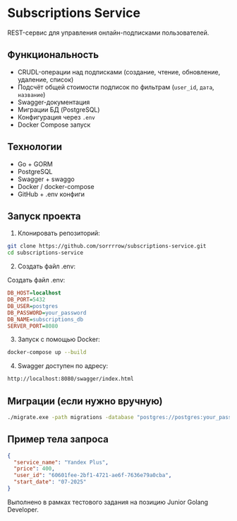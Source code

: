 # Subscriptions Service

REST-сервис для управления онлайн-подписками пользователей.

## Функциональность

- CRUDL-операции над подписками (создание, чтение, обновление, удаление, список)
- Подсчёт общей стоимости подписок по фильтрам (`user_id`, `дата`, `название`)
- Swagger-документация
- Миграции БД (PostgreSQL)
- Конфигурация через `.env`
- Docker Compose запуск

## Технологии

- Go + GORM
- PostgreSQL
- Swagger + swaggo
- Docker / docker-compose
- GitHub + .env конфиги

## Запуск проекта

1. Клонировать репозиторий:

```bash
git clone https://github.com/sorrrrow/subscriptions-service.git
cd subscriptions-service
```

2. Создать файл .env:

Создать файл .env:

```ini
DB_HOST=localhost
DB_PORT=5432
DB_USER=postgres
DB_PASSWORD=your_password
DB_NAME=subscriptions_db
SERVER_PORT=8080
```

3. Запуск с помощью Docker:

```bash
docker-compose up --build
```

4. Swagger доступен по адресу:

```bash
http://localhost:8080/swagger/index.html
```

## Миграции (если нужно вручную)
```bash
./migrate.exe -path migrations -database "postgres://postgres:your_password@localhost:5432/subscriptions_db?sslmode=disable" up
```

## Пример тела запроса
```json
{
  "service_name": "Yandex Plus",
  "price": 400,
  "user_id": "60601fee-2bf1-4721-ae6f-7636e79a0cba",
  "start_date": "07-2025"
}
```

Выполнено в рамках тестового задания на позицию Junior Golang Developer.
